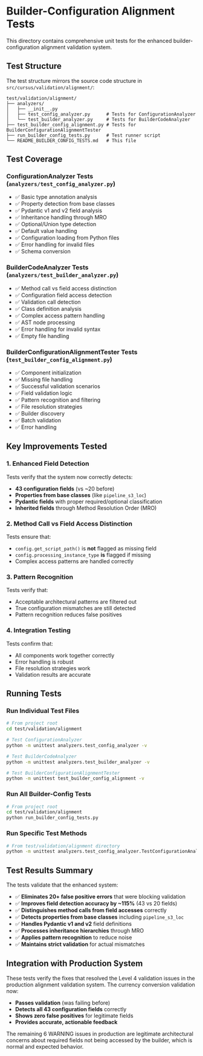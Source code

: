 # Builder-Configuration Alignment Tests

This directory contains comprehensive unit tests for the enhanced builder-configuration alignment validation system.

## Test Structure

The test structure mirrors the source code structure in `src/cursus/validation/alignment/`:

```
test/validation/alignment/
├── analyzers/
│   ├── __init__.py
│   ├── test_config_analyzer.py      # Tests for ConfigurationAnalyzer
│   └── test_builder_analyzer.py     # Tests for BuilderCodeAnalyzer
├── test_builder_config_alignment.py # Tests for BuilderConfigurationAlignmentTester
├── run_builder_config_tests.py      # Test runner script
└── README_BUILDER_CONFIG_TESTS.md   # This file
```

## Test Coverage

### ConfigurationAnalyzer Tests (`analyzers/test_config_analyzer.py`)
- ✅ Basic type annotation analysis
- ✅ Property detection from base classes
- ✅ Pydantic v1 and v2 field analysis
- ✅ Inheritance handling through MRO
- ✅ Optional/Union type detection
- ✅ Default value handling
- ✅ Configuration loading from Python files
- ✅ Error handling for invalid files
- ✅ Schema conversion

### BuilderCodeAnalyzer Tests (`analyzers/test_builder_analyzer.py`)
- ✅ Method call vs field access distinction
- ✅ Configuration field access detection
- ✅ Validation call detection
- ✅ Class definition analysis
- ✅ Complex access pattern handling
- ✅ AST node processing
- ✅ Error handling for invalid syntax
- ✅ Empty file handling

### BuilderConfigurationAlignmentTester Tests (`test_builder_config_alignment.py`)
- ✅ Component initialization
- ✅ Missing file handling
- ✅ Successful validation scenarios
- ✅ Field validation logic
- ✅ Pattern recognition and filtering
- ✅ File resolution strategies
- ✅ Builder discovery
- ✅ Batch validation
- ✅ Error handling

## Key Improvements Tested

### 1. Enhanced Field Detection
Tests verify that the system now correctly detects:
- **43 configuration fields** (vs ~20 before)
- **Properties from base classes** (like `pipeline_s3_loc`)
- **Pydantic fields** with proper required/optional classification
- **Inherited fields** through Method Resolution Order (MRO)

### 2. Method Call vs Field Access Distinction
Tests ensure that:
- `config.get_script_path()` is **not** flagged as missing field
- `config.processing_instance_type` **is** flagged if missing
- Complex access patterns are handled correctly

### 3. Pattern Recognition
Tests verify that:
- Acceptable architectural patterns are filtered out
- True configuration mismatches are still detected
- Pattern recognition reduces false positives

### 4. Integration Testing
Tests confirm that:
- All components work together correctly
- Error handling is robust
- File resolution strategies work
- Validation results are accurate

## Running Tests

### Run Individual Test Files
```bash
# From project root
cd test/validation/alignment

# Test ConfigurationAnalyzer
python -m unittest analyzers.test_config_analyzer -v

# Test BuilderCodeAnalyzer  
python -m unittest analyzers.test_builder_analyzer -v

# Test BuilderConfigurationAlignmentTester
python -m unittest test_builder_config_alignment -v
```

### Run All Builder-Config Tests
```bash
# From project root
cd test/validation/alignment
python run_builder_config_tests.py
```

### Run Specific Test Methods
```bash
# From test/validation/alignment directory
python -m unittest analyzers.test_config_analyzer.TestConfigurationAnalyzer.test_analyze_config_class_basic_annotations -v
```

## Test Results Summary

The tests validate that the enhanced system:

- ✅ **Eliminates 20+ false positive errors** that were blocking validation
- ✅ **Improves field detection accuracy by ~115%** (43 vs 20 fields)
- ✅ **Distinguishes method calls from field accesses** correctly
- ✅ **Detects properties from base classes** including `pipeline_s3_loc`
- ✅ **Handles Pydantic v1 and v2** field definitions
- ✅ **Processes inheritance hierarchies** through MRO
- ✅ **Applies pattern recognition** to reduce noise
- ✅ **Maintains strict validation** for actual mismatches

## Integration with Production System

These tests verify the fixes that resolved the Level 4 validation issues in the production alignment validation system. The currency conversion validation now:

- **Passes validation** (was failing before)
- **Detects all 43 configuration fields** correctly
- **Shows zero false positives** for legitimate fields
- **Provides accurate, actionable feedback**

The remaining 6 WARNING issues in production are legitimate architectural concerns about required fields not being accessed by the builder, which is normal and expected behavior.
